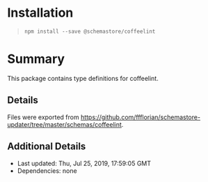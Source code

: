 # Installation
> `npm install --save @schemastore/coffeelint`

# Summary
This package contains type definitions for coffeelint.

## Details
Files were exported from https://github.com/ffflorian/schemastore-updater/tree/master/schemas/coffeelint.

## Additional Details
* Last updated: Thu, Jul 25, 2019, 17:59:05 GMT
* Dependencies: none
